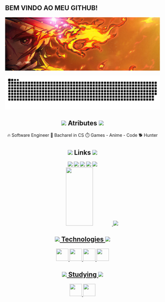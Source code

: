 ## BEM VINDO AO MEU GITHUB!
<div align="center">
<img max-width="800" src="https://github.com/NatanMoura77/NatanMoura77/blob/404264912e2ab42b82029dbe2f2500fd9b779e47/assets/demon-slayer-wallpaper.jpg"/>

![Snake animation](https://github.com/NatanMoura77/NatanMoura77/blob/output/github-contribution-grid-snake.svg)

 ## <img height="40" src="https://raw.githubusercontent.com/innng/innng/master/assets/kyubey.gif"/> Atributes <img height="40" src="https://raw.githubusercontent.com/innng/innng/master/assets/kyubey.gif"/>
🔥 Software Engineer 🎒 Bacharel in CS ⏱️ Games - Anime - Code 🐕 Hunter

## <img height="40" src="https://raw.githubusercontent.com/innng/innng/master/assets/kyubey.gif"/> Links <img height="40" src="https://raw.githubusercontent.com/innng/innng/master/assets/kyubey.gif"/>
<div>
<a href="https://discord.gg/A2SrDkNA" target="_blank"><img src="https://img.shields.io/badge/Discord-7289DA?style=for-the-badge&logo=discord&logoColor=white"></a>
<a href="https://www.instagram.com/natan_a7x/" target="_blank"><img src="https://img.shields.io/badge/-Instagram-%23E4405F?style=for-the-badge&logo=instagram&logoColor=white" target="_blank"></a>
<a href="https://www.twitch.tv/seu-usuário-aqui" target="_blank"><img src="https://img.shields.io/badge/Twitch-9146FF?style=for-the-badge&logo=twitch&logoColor=white" target="_blank"></a>
<a href = "natan.moura@vortigo.com.br"><img src="https://img.shields.io/badge/Gmail-D14836?style=for-the-badge&logo=gmail&logoColor=white" target="_blank"></a>
<a href="https://www.linkedin.com/in/natan-prado-de-moura/" target="_blank"><img src="https://img.shields.io/badge/-LinkedIn-%230077B5?style=for-the-badge&logo=linkedin&logoColor=white" target="_blank"></a>   
</div>

<div>
<a href="https://github.com/NatanMoura77">
<img width="42%" height="190em" src="https://github-readme-stats.vercel.app/api/top-langs/?username=NatanMoura77&layout=compact&langs_count=7&theme=kacho_ga"/>
<img width="50%"  src="https://github-readme-stats.vercel.app/api?username=NatanMoura77&show_icons=true&theme=kacho_ga&include_all_commits=true&count_private=true"/>
</div>

## <img height="40" src="https://raw.githubusercontent.com/innng/innng/master/assets/kyubey.gif"/> Technologies <img height="40" src="https://raw.githubusercontent.com/innng/innng/master/assets/kyubey.gif"/>

<img src="https://cdn.jsdelivr.net/gh/devicons/devicon/icons/java/java-original.svg" width="40" height="40"/> <img src="https://cdn.jsdelivr.net/gh/devicons/devicon/icons/dot-net/dot-net-plain-wordmark.svg" width="40" height="40"/> <img src="https://cdn.jsdelivr.net/gh/devicons/devicon/icons/csharp/csharp-original.svg" width="40" height="40"/> <img src="https://cdn.jsdelivr.net/gh/devicons/devicon/icons/git/git-original.svg" width="40" height="40"/> 

## <img height="40" src="https://raw.githubusercontent.com/innng/innng/master/assets/kyubey.gif"/> Studying <img height="40" src="https://raw.githubusercontent.com/innng/innng/master/assets/kyubey.gif"/>
<img src="https://cdn.jsdelivr.net/gh/devicons/devicon/icons/java/java-original.svg" width="40" height="40"/> <img src="https://cdn.jsdelivr.net/gh/devicons/devicon/icons/csharp/csharp-original.svg" width="40" height="40"/>

